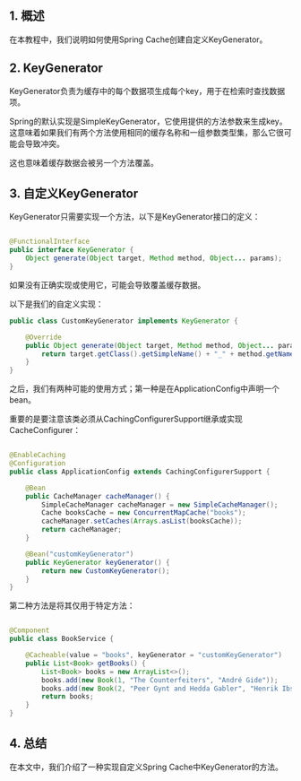 ## 1. 概述

在本教程中，我们说明如何使用Spring Cache创建自定义KeyGenerator。

## 2. KeyGenerator

KeyGenerator负责为缓存中的每个数据项生成每个key，用于在检索时查找数据项。

Spring的默认实现是SimpleKeyGenerator，它使用提供的方法参数来生成key。
这意味着如果我们有两个方法使用相同的缓存名称和一组参数类型集，那么它很可能会导致冲突。

这也意味着缓存数据会被另一个方法覆盖。

## 3. 自定义KeyGenerator

KeyGenerator只需要实现一个方法，以下是KeyGenerator接口的定义：

```java

@FunctionalInterface
public interface KeyGenerator {
    Object generate(Object target, Method method, Object... params);
}
```

如果没有正确实现或使用它，可能会导致覆盖缓存数据。

以下是我们的自定义实现：

```java
public class CustomKeyGenerator implements KeyGenerator {

    @Override
    public Object generate(Object target, Method method, Object... params) {
        return target.getClass().getSimpleName() + "_" + method.getName() + "_" + StringUtils.arrayToDelimitedString(params, "_");
    }
}
```

之后，我们有两种可能的使用方式；第一种是在ApplicationConfig中声明一个bean。

重要的是要注意该类必须从CachingConfigurerSupport继承或实现CacheConfigurer：

```java

@EnableCaching
@Configuration
public class ApplicationConfig extends CachingConfigurerSupport {

    @Bean
    public CacheManager cacheManager() {
        SimpleCacheManager cacheManager = new SimpleCacheManager();
        Cache booksCache = new ConcurrentMapCache("books");
        cacheManager.setCaches(Arrays.asList(booksCache));
        return cacheManager;
    }

    @Bean("customKeyGenerator")
    public KeyGenerator keyGenerator() {
        return new CustomKeyGenerator();
    }
}
```

第二种方法是将其仅用于特定方法：

```java

@Component
public class BookService {

    @Cacheable(value = "books", keyGenerator = "customKeyGenerator")
    public List<Book> getBooks() {
        List<Book> books = new ArrayList<>();
        books.add(new Book(1, "The Counterfeiters", "André Gide"));
        books.add(new Book(2, "Peer Gynt and Hedda Gabler", "Henrik Ibsen"));
        return books;
    }
}
```

## 4. 总结

在本文中，我们介绍了一种实现自定义Spring Cache中KeyGenerator的方法。